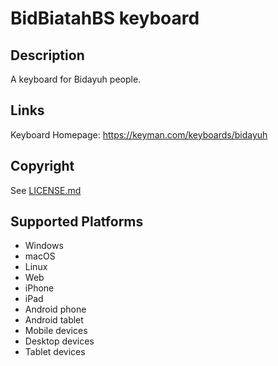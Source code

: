BidBiatahBS keyboard
==============

Description
-----------
A keyboard for Bidayuh people.

Links
-----
Keyboard Homepage: https://keyman.com/keyboards/bidayuh

Copyright
---------
See [LICENSE.md](LICENSE.md)

Supported Platforms
-------------------
 * Windows
 * macOS
 * Linux
 * Web
 * iPhone
 * iPad
 * Android phone
 * Android tablet
 * Mobile devices
 * Desktop devices
 * Tablet devices

